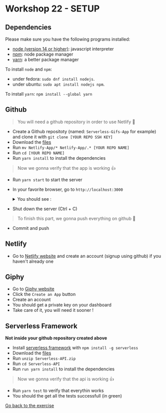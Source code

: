 # Workshop 22 - SETUP

## Dependencies
Please make sure you have the following programs installed:
- [node (version 14 or higher)](https://github.com/nodejs/node): javascript interpreter
- [npm](https://www.npmjs.com/): node package manager
- [yarn](https://yarnpkg.com/): a better package manager

To install `node` and `npm`:
- under fedora: `sudo dnf install nodejs`.
- under ubuntu: `sudo apt install nodejs npm`.

To install `yarn`: `npm install --global yarn`

## Github
> You will need a github repository in order to use Netlify 📂
- Create a Github repositoty (named: `Serverless-Gifs-App` for example) and clone it with `git clone [YOUR REPO SSH KEY]`
- Download the [files](./Netlify-App.zip)
- Run `mv Netlify-App/* Netlify-App/.* [YOUR REPO NAME]`
- Run `cd [YOUR REPO NAME]`
- Run `yarn install` to install the dependencies
> Now we gonna verify that the app is working 👍
- Run `yarn start` to start the server
- In your favorite browser, go to `http://localhost:3000`
  <details>
    <summary>You should see :</summary>
  
   ![Netlify Setup Page](.github/assets/setupPage.png)

  </details>
- Shut down the server (Ctrl + C)

> To finish this part, we gonna push everything on github 📌
- Commit and push

## Netlify
- Go to [Netlify website](https://www.netlify.com/) and create an account (signup using github) if you haven't already one

## Giphy
- Go to [Giphy website](https://developers.giphy.com/docs/sdk/)
- Click the `Create an App` button
- Create an account
- You should get a private key on your dashboard
- Take care of it, you will need it sooner !

## Serverless Framework
**Not inside your github repository created above**
- Install [serverless framework](https://www.serverless.com) with `npm install -g serverless`
- Download the [files](./Serverless-API.zip)
- Run `unzip Serverless-API.zip`
- Run `cd Serverless-API`
- Run `run yarn install` to install the dependencies
> Now we gonna verify that the api is working 👍
- Run `yarn test` to verify that everythin works
- You should the get all the tests successfull (in green)

[Go back to the exercise](./README.md)

